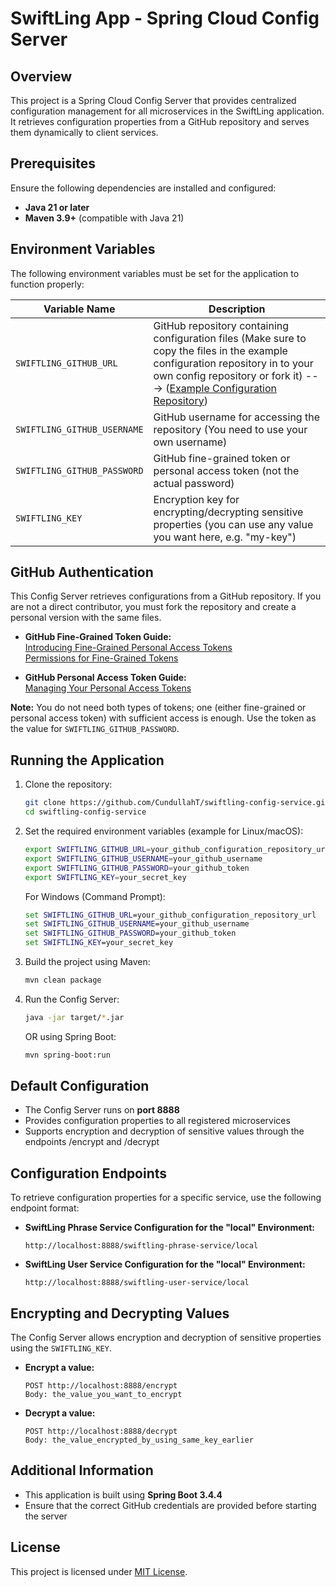 # SwiftLing App - Spring Cloud Config Server

## Overview
This project is a Spring Cloud Config Server that provides centralized configuration management for all microservices in the SwiftLing application. It retrieves configuration properties from a GitHub repository and serves them dynamically to client services.

## Prerequisites
Ensure the following dependencies are installed and configured:
- **Java 21 or later**
- **Maven 3.9+** (compatible with Java 21)

## Environment Variables
The following environment variables must be set for the application to function properly:

| Variable Name               | Description                                                                                                                                                                                                                                                           |
|-----------------------------|-----------------------------------------------------------------------------------------------------------------------------------------------------------------------------------------------------------------------------------------------------------------------|
| `SWIFTLING_GITHUB_URL`      | GitHub repository containing configuration files (Make sure to copy the files in the example configuration repository in to your own config repository or fork it) ---> ([Example Configuration Repository](https://github.com/CundullahT/swiftling-config-repo.git)) |
| `SWIFTLING_GITHUB_USERNAME` | GitHub username for accessing the repository (You need to use your own username)                                                                                                                                                                                      |
| `SWIFTLING_GITHUB_PASSWORD` | GitHub fine-grained token or personal access token (not the actual password)                                                                                                                                                                                          |
| `SWIFTLING_KEY`             | Encryption key for encrypting/decrypting sensitive properties (you can use any value you want here, e.g. "my-key")                                                                                                                                                      |

## GitHub Authentication
This Config Server retrieves configurations from a GitHub repository. If you are not a direct contributor, you must fork the repository and create a personal version with the same files.

- **GitHub Fine-Grained Token Guide:**  
  [Introducing Fine-Grained Personal Access Tokens](https://github.blog/security/application-security/introducing-fine-grained-personal-access-tokens-for-github/)  
  [Permissions for Fine-Grained Tokens](https://docs.github.com/en/rest/authentication/permissions-required-for-fine-grained-personal-access-tokens?apiVersion=2022-11-28)

- **GitHub Personal Access Token Guide:**  
  [Managing Your Personal Access Tokens](https://docs.github.com/en/authentication/keeping-your-account-and-data-secure/managing-your-personal-access-tokens)

**Note:** You do not need both types of tokens; one (either fine-grained or personal access token) with sufficient access is enough. Use the token as the value for `SWIFTLING_GITHUB_PASSWORD`.

## Running the Application
1. Clone the repository:
   ```sh
   git clone https://github.com/CundullahT/swiftling-config-service.git
   cd swiftling-config-service
   ```
2. Set the required environment variables (example for Linux/macOS):
   ```sh
   export SWIFTLING_GITHUB_URL=your_github_configuration_repository_url
   export SWIFTLING_GITHUB_USERNAME=your_github_username
   export SWIFTLING_GITHUB_PASSWORD=your_github_token
   export SWIFTLING_KEY=your_secret_key
   ```
   For Windows (Command Prompt):
   ```cmd
   set SWIFTLING_GITHUB_URL=your_github_configuration_repository_url
   set SWIFTLING_GITHUB_USERNAME=your_github_username
   set SWIFTLING_GITHUB_PASSWORD=your_github_token
   set SWIFTLING_KEY=your_secret_key
   ```
3. Build the project using Maven:
   ```sh
   mvn clean package
   ```
4. Run the Config Server:
   ```sh
   java -jar target/*.jar
   ```
   OR using Spring Boot:
   ```sh
   mvn spring-boot:run
   ```

## Default Configuration
- The Config Server runs on **port 8888**
- Provides configuration properties to all registered microservices
- Supports encryption and decryption of sensitive values through the endpoints /encrypt and /decrypt

## Configuration Endpoints
To retrieve configuration properties for a specific service, use the following endpoint format:

- **SwiftLing Phrase Service Configuration for the "local" Environment:**
  ```
  http://localhost:8888/swiftling-phrase-service/local
  ```
- **SwiftLing User Service Configuration for the "local" Environment:**
  ```
  http://localhost:8888/swiftling-user-service/local
  ```

## Encrypting and Decrypting Values
The Config Server allows encryption and decryption of sensitive properties using the `SWIFTLING_KEY`.

- **Encrypt a value:**
  ```
  POST http://localhost:8888/encrypt
  Body: the_value_you_want_to_encrypt
  ```
- **Decrypt a value:**
  ```
  POST http://localhost:8888/decrypt
  Body: the_value_encrypted_by_using_same_key_earlier
  ```

## Additional Information
- This application is built using **Spring Boot 3.4.4**
- Ensure that the correct GitHub credentials are provided before starting the server

## License
This project is licensed under [MIT License](LICENSE).
